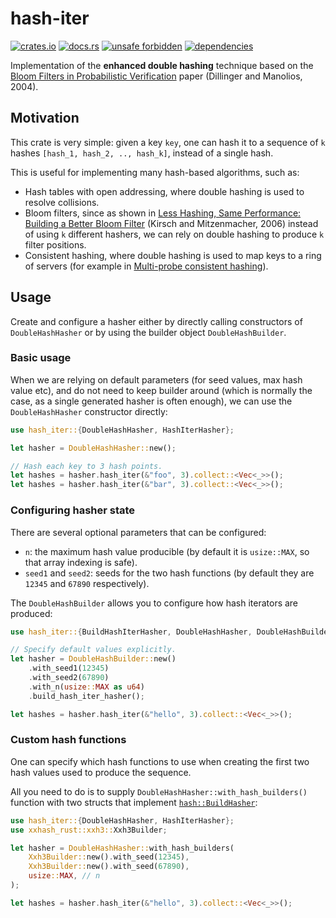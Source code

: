 # hash-iter

[![crates.io](https://img.shields.io/crates/d/hash-iter.svg)](https://crates.io/crates/hash-iter)
[![docs.rs](https://docs.rs/hash-iter/badge.svg)](https://docs.rs/hash-iter)
[![unsafe forbidden](https://img.shields.io/badge/unsafe-forbidden-success.svg)](https://github.com/rust-secure-code/safety-dance/)
[![dependencies](https://deps.rs/repo/github/farazdagi/hash-iter/status.svg)](https://deps.rs/repo/github/farazdagi/hash-iter)

Implementation of the **enhanced double hashing** technique based on the
[Bloom Filters in Probabilistic Verification](https://www.khoury.northeastern.edu/~pete/pub/bloom-filters-verification.pdf)
paper (Dillinger and Manolios, 2004).

## Motivation

This crate is very simple: given a key `key`, one can hash it to a sequence of `k` hashes
`[hash_1, hash_2, .., hash_k]`, instead of a single hash.

This is useful for implementing many hash-based algorithms, such as:

- Hash tables with open addressing, where double hashing is used to resolve collisions.
- Bloom filters, since as shown in
  [Less Hashing, Same Performance: Building a Better Bloom Filter](https://www.eecs.harvard.edu/~michaelm/postscripts/rsa2008.pdf)
  (Kirsch and Mitzenmacher, 2006) instead of using `k` different hashers, we can rely on double
  hashing to produce `k` filter positions.
- Consistent hashing, where double hashing is used to map keys to a ring of servers (for example in
  [Multi-probe consistent hashing](https://crates.io/crates/mpchash)).

## Usage

Create and configure a hasher either by directly calling constructors of `DoubleHashHasher` or by
using the builder object `DoubleHashBuilder`.

### Basic usage

When we are relying on default parameters (for seed values, max hash value etc), and do not need to
keep builder around (which is normally the case, as a single generated hasher is often enough), we
can use the `DoubleHashHasher` constructor directly:

``` rust
use hash_iter::{DoubleHashHasher, HashIterHasher};

let hasher = DoubleHashHasher::new();

// Hash each key to 3 hash points.
let hashes = hasher.hash_iter(&"foo", 3).collect::<Vec<_>>();
let hashes = hasher.hash_iter(&"bar", 3).collect::<Vec<_>>();
```

### Configuring hasher state

There are several optional parameters that can be configured:

- `n`: the maximum hash value producible (by default it is `usize::MAX`, so that array indexing is
  safe).
- `seed1` and `seed2`: seeds for the two hash functions (by default they are `12345` and `67890`
  respectively).

The `DoubleHashBuilder` allows you to configure how hash iterators are produced:

``` rust
use hash_iter::{BuildHashIterHasher, DoubleHashHasher, DoubleHashBuilder, HashIterHasher};

// Specify default values explicitly.
let hasher = DoubleHashBuilder::new()
    .with_seed1(12345)
    .with_seed2(67890)
    .with_n(usize::MAX as u64)
    .build_hash_iter_hasher();

let hashes = hasher.hash_iter(&"hello", 3).collect::<Vec<_>>();
```

### Custom hash functions

One can specify which hash functions to use when creating the first two hash values used to produce
the sequence.

All you need to do is to supply `DoubleHashHasher::with_hash_builders()` function with two structs
that implement [`hash::BuildHasher`](https://doc.rust-lang.org/std/hash/trait.BuildHasher.html):

``` rust
use hash_iter::{DoubleHashHasher, HashIterHasher};
use xxhash_rust::xxh3::Xxh3Builder;

let hasher = DoubleHashHasher::with_hash_builders(
    Xxh3Builder::new().with_seed(12345),
    Xxh3Builder::new().with_seed(67890),
    usize::MAX, // n
);

let hashes = hasher.hash_iter(&"hello", 3).collect::<Vec<_>>();
```
